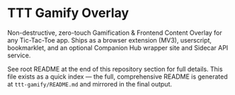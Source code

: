 # TTT Gamify Overlay

Non-destructive, zero-touch Gamification & Frontend Content Overlay for any Tic-Tac-Toe app. Ships as a browser extension (MV3), userscript, bookmarklet, and an optional Companion Hub wrapper site and Sidecar API service.

See root README at the end of this repository section for full details. This file exists as a quick index — the full, comprehensive README is generated at `ttt-gamify/README.md` and mirrored in the final output.

